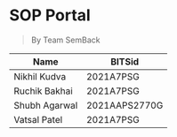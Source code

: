 # SOP Portal
>By Team SemBack

|Name|BITSid|
|----|------|
|Nikhil Kudva|2021A7PSG|
|Ruchik Bakhai|2021A7PSG|
|Shubh Agarwal|2021AAPS2770G|
|Vatsal Patel|2021A7PSG|
